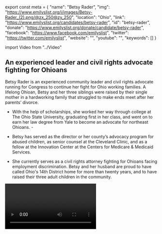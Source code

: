 export const meta = {
  "name": "Betsy Rader",
  "img": "https://www.emilyslist.org/i/images/Betsy-Rader_(2).png/@zx_250@zy_250",
  "location": "Ohio",
  "link": "https://www.emilyslist.org/candidates/betsy-rader",
  "id": "betsy-rader",
  "donate": "https://www.emilyslist.org/donate/candidate/betsy-rader",
  "facebook": "https://www.facebook.com/emilyslist",
  "twitter": "https://twitter.com/emilyslist",
  "website": "",
  "youtube": "",
  "keywords": []
}

import Video from "../Video"

## An experienced leader and civil rights advocate fighting for Ohioans

Betsy Rader is an experienced community leader and civil rights advocate running for Congress to continue her fight for Ohio working families. A lifelong Ohioan, Betsy and her three siblings were raised by their single mother in a hardworking family that struggled to make ends meet after her parents’ divorce.

- With the help of scholarships, she worked her way through college at The Ohio State University, graduating first in her class, and went on to earn her law degree from Yale to become an advocate for northeast Ohioans. -

- Betsy has served as the director or her county’s advocacy program for abused children, as senior counsel at the Cleveland Clinic, and as a fellow at the Innovation Center at the Centers for Medicare & Medicaid Services.

- She currently serves as a civil rights attorney fighting for Ohioans facing employment discrimination. Betsy and her husband are proud to have called Ohio's 14th District home for more than twenty years, and to have raised their three adult children in the community.

<Video id="Xt5xDNx4EZg" />

## A champion for working families

Betsy is running to expand economic opportunity for the working families of northeast Ohio. When elected, she will fight tirelessly to create good-paying jobs and to help all Ohioans have the opportunity to thrive in their communities. Betsy is a powerful advocate for expanding all Americans’ access to quality, affordable health care — an issue that is deeply personal to her and her family. She lives with a pre-existing spinal condition that led her to be disabled and in debilitating pain, and considers herself lucky to have had access to the care she needed to make a full recovery. “Any politician who punishes those with pre-existing conditions and blames people for being sick, poor, or uninsured is out-of-touch with everyday Americans,” Betsy has said. “No one chooses to be born with a pre-existing condition, no one chooses to get sick or injured, no one chooses to be stuck in a job without health benefits.” When elected, Betsy will be the champion northeast Ohio working families need in Congress.

## An opportunity to flip a seat and take back the House

Betsy is challenging Republican incumbent Dave Joyce, a dangerous extremist who has spent his time in Congress intent on ending health care access for millions of people and voting to defund Planned Parenthood. Joyce's record leaves no doubt that he is more concerned with satisfying the far right wing of his party than he is with fighting for the northeast Ohio working families he was elected to represent. Betsy is an experienced community leader who understands the needs of this district, and she has what it takes to fight back and win. Let's show Betsy our full support, and help send this champion for Ohio working families to Congress — and let’s take back the House.
